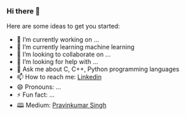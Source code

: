 ### Hi there 👋

<!--
**garooda/garooda** is a ✨ _special_ ✨ repository because its `README.md` (this file) appears on your GitHub profile.
-->
Here are some ideas to get you started:

- 🔭 I’m currently working on ...
- 🌱 I’m currently learning machine learning
- 👯 I’m looking to collaborate on ...
- 🤔 I’m looking for help with ...
- 💬 Ask me about C, C++, Python programming languages
- 📫 How to reach me: [Linkedin](https://www.linkedin.com/in/pravinkumar-singh-196119174/)
- 😄 Pronouns: ...
- ⚡ Fun fact: ...
- 🕮 Medium: [Pravinkumar Singh](https://medium.com/@pravinkumarosingh)
